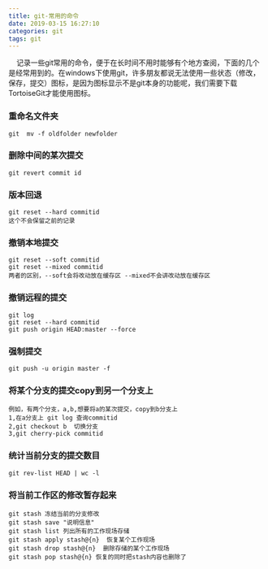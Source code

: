 ```yaml
---
title: git-常用的命令
date: 2019-03-15 16:27:10
categories: git
tags: git
---
```


&nbsp;&nbsp;&nbsp;&nbsp;记录一些git常用的命令，便于在长时间不用时能够有个地方查阅，下面的几个是经常用到的。在windows下使用git，许多朋友都说无法使用一些状态（修改，保存，提交）图标，是因为图标显示不是git本身的功能呢，我们需要下载TortoiseGit才能使用图标。

### 重命名文件夹
```
git  mv -f oldfolder newfolder
```

### 删除中间的某次提交
```
git revert commit id
```

### 版本回退
```
git reset --hard commitid
这个不会保留之前的记录
```
### 撤销本地提交
```
git reset --soft commitid
git reset --mixed commitid
两者的区别，--soft会将改动放在缓存区 --mixed不会讲改动放在缓存区
```

### 撤销远程的提交
```
git log
git reset --hard commitid
git push origin HEAD:master --force
```

### 强制提交
```
git push -u origin master -f
```

### 将某个分支的提交copy到另一个分支上
```
例如，有两个分支，a,b,想要将a的某次提交，copy到b分支上
1,在a分支上 git log 查询commitid
2,git checkout b  切换分支
3,git cherry-pick commitid
```

### 统计当前分支的提交数目
```
git rev-list HEAD | wc -l
```
### 将当前工作区的修改暂存起来
```
git stash 冻结当前的分支修改
git stash save "说明信息"
git stash list 列出所有的工作现场存储
git stash apply stash@{n}  恢复某个工作现场
git stash drop stash@{n}  删除存储的某个工作现场
git stash pop stash@{n} 恢复的同时把stash内容也删除了
```
